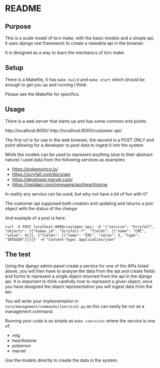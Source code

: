 # README

## Purpose

This is a scale model of torx make, with the basic models and a simple api, it uses django rest framework to create a viewable api in the browser.

It is designed as a way to learn the mechanics of torx make.

## Setup

There is a Makefile, it has `make build` and `make start` which should be enough to get you up and running I think.

Please see the Makefile for specifics.

## Usage

There is a web server that starts up and has some common end points

http://localhost:8000/
http://localhost:8000/customer-api/

The first url is for use in the web browser, the second is a POST ONLY end point allowing for a developer to post data to ingest it into the system

While the models can be used to represent anything (due to their abstract nature) I used data from the following services as examples:

- https://pokemontcg.io/
- https://scryfall.com/docs/api
- https://developer.marvel.com/
- https://rapidapi.com/omgvamp/api/hearthstone

In reality any service can be used, but why not have a bit of fun with it?

The customer api supposed both creation and updating and returns a json object with the status of the change

And example of a post is here:

```curl -X POST localhost:8000/customer-api/ -d '{"service": "Scryfall", "objects": [{"human_id": "Scryfall-7", "fields": [{"name": "CMC", "value": 4}]}, {"fields": [{"name": "CMC", "value": 2, "type": "INTEGER"}]}]}' -H "Content-Type: application/json"```

## The test

Using the django admin panel create a service for one of the APIs listed above, you will then have to analyse the data from the api and create fields and forms to represent a single object returned from the api in the django api. It is important to think carefully how to represent a given object, once you have designed the object representation you will ingest data from the api.

You will write your implementation in `core/management/commands/{service}.py` as this can easily be run as a management command.

Running your code is as simple as `make <service>` where the service is one of:

- mtg
- hearthstone
- pokemon
- marvel

Use the models directly to create the data in the system.
